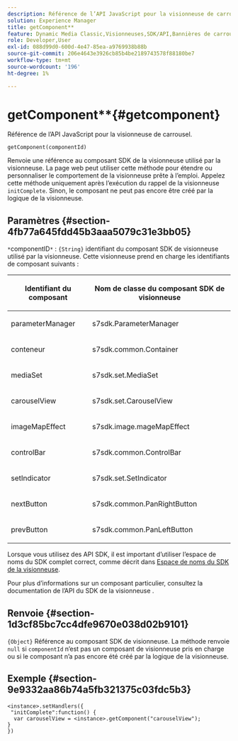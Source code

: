 ```yaml
---
description: Référence de l’API JavaScript pour la visionneuse de carrousel.
solution: Experience Manager
title: getComponent**
feature: Dynamic Media Classic,Visionneuses,SDK/API,Bannières de carrousel
role: Developer,User
exl-id: 088d99d0-600d-4e47-85ea-a9769938b88b
source-git-commit: 206e4643e3926cb85b4be2189743578f88180be7
workflow-type: tm+mt
source-wordcount: '196'
ht-degree: 1%

---
```


# getComponent**{#getcomponent}

Référence de l’API JavaScript pour la visionneuse de carrousel.

`getComponent(componentId)`

Renvoie une référence au composant SDK de la visionneuse utilisé par la visionneuse. La page web peut utiliser cette méthode pour étendre ou personnaliser le comportement de la visionneuse prête à l’emploi. Appelez cette méthode uniquement après l’exécution du rappel de la visionneuse `initComplete`. Sinon, le composant ne peut pas encore être créé par la logique de la visionneuse.

## Paramètres {#section-4fb77a645fdd45b3aaa5079c31e3bb05}

`*`componentID`*`  :  `{String}` identifiant du composant SDK de visionneuse utilisé par la visionneuse. Cette visionneuse prend en charge les identifiants de composant suivants :

<table id="table_7B5DD9303EF44ADD847B13FFEAD135D9"> 
 <thead> 
  <tr> 
   <th colname="col1" class="entry"> <p>Identifiant du composant </p> </th> 
   <th colname="col2" class="entry"> <p>Nom de classe du composant SDK de visionneuse </p> </th> 
  </tr> 
 </thead>
 <tbody> 
  <tr> 
   <td colname="col1"> <p> <span class="codeph"> parameterManager  </span> </p> </td> 
   <td colname="col2"> <p> <span class="codeph"> s7sdk.ParameterManager  </span> </p> </td> 
  </tr> 
  <tr> 
   <td colname="col1"> <p> <span class="codeph"> conteneur </span> </p> </td> 
   <td colname="col2"> <p> <span class="codeph"> s7sdk.common.Container  </span> </p> </td> 
  </tr> 
  <tr> 
   <td colname="col1"> <p> <span class="codeph"> mediaSet  </span> </p> </td> 
   <td colname="col2"> <p> <span class="codeph"> s7sdk.set.MediaSet  </span> </p> </td> 
  </tr> 
  <tr> 
   <td colname="col1"> <p> <span class="codeph"> carouselView  </span> </p> </td> 
   <td colname="col2"> <p> <span class="codeph"> s7sdk.set.CarouselView  </span> </p> </td> 
  </tr> 
  <tr> 
   <td colname="col1"> <p> <span class="codeph"> imageMapEffect  </span> </p> </td> 
   <td colname="col2"> <p> <span class="codeph"> s7sdk.image.mageMapEffect  </span> </p> </td> 
  </tr> 
  <tr> 
   <td colname="col1"> <p> <span class="codeph"> controlBar  </span> </p> </td> 
   <td colname="col2"> <p> <span class="codeph"> s7sdk.common.ControlBar  </span> </p> </td> 
  </tr> 
  <tr> 
   <td colname="col1"> <p> <span class="codeph"> setIndicator  </span> </p> </td> 
   <td colname="col2"> <p> <span class="codeph"> s7sdk.set.SetIndicator  </span> </p> </td> 
  </tr> 
  <tr> 
   <td colname="col1"> <p> <span class="codeph"> nextButton  </span> </p> </td> 
   <td colname="col2"> <p> <span class="codeph"> s7sdk.common.PanRightButton  </span> </p> </td> 
  </tr> 
  <tr> 
   <td colname="col1"> <p> <span class="codeph"> prevButton  </span> </p> </td> 
   <td colname="col2"> <p> <span class="codeph"> s7sdk.common.PanLeftButton  </span> </p> </td> 
  </tr> 
 </tbody> 
</table>

Lorsque vous utilisez des API SDK, il est important d’utiliser l’espace de noms du SDK complet correct, comme décrit dans [Espace de noms du SDK de la visionneuse](../../../c-html5-aem-asset-viewers/c-html5-aem-carousel/c-html5-aem-carousel-namespace.md).

Pour plus d’informations sur un composant particulier, consultez la documentation de l’API du SDK de la visionneuse .

## Renvoie {#section-1d3cf85bc7cc4dfe9670e038d02b9101}

`{Object}` Référence au composant SDK de visionneuse. La méthode renvoie `null` si `componentId` n’est pas un composant de visionneuse pris en charge ou si le composant n’a pas encore été créé par la logique de la visionneuse.

## Exemple {#section-9e9332aa86b74a5fb321375c03fdc5b3}

```
<instance>.setHandlers({ 
 "initComplete":function() { 
  var carouselView = <instance>.getComponent("carouselView"); 
} 
})
```

